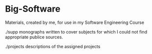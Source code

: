 Big-Software
============

Materials, created by me, for use in my Software Engineering Course

./supp	monographs written to cover subjects for which I could not find
	appropriate publice sources.

./projects descriptions of the assigned projects

